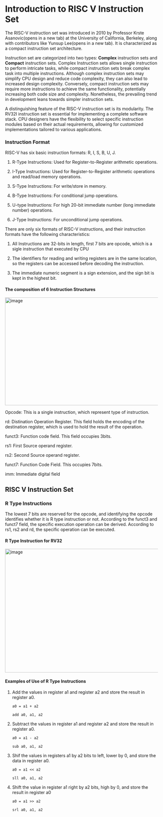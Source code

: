 # Introduction to RISC V Instruction Set

The RISC-V instruction set was introduced in 2010 by Professor Krste Asanovic(opens in a new tab) at the University of California, Berkeley, along with contributors like Yunsup Lee(opens in a new tab). It is characterized as a compact 
instruction set architecture.

Instruction set are categorized into two types: **Complex** instruction sets and **Compact** instruction sets. Complex Instruction sets allows single instruction to perform intricate tasks, while compact instruction sets break complex
task into multiple instructions.  Although complex instruction sets may simplify CPU design and reduce code complexity, they can also lead to increased design complexity. Conversely, compact instruction sets may require more instructions to achieve the same functionality, potentially increasing both code size and complexity. Nonetheless, the prevailing trend in development leans towards simpler instruction sets.

A distinguishing feature of the RISC-V instruction set is its modularity. The RV32I instruction set is essential for implementing a complete software stack. CPU designers have the flexibility to select specific instruction modules based on their actual requirements, allowing for customized implementations tailored to various applications.

### Instruction Format

RISC-V has six basic instruction formats: R, I, S, B, U, J.

1) R-Type Instructions: Used for Register-to-Register arithmetic operations.

2) I-Type Instructions: Used for Register-to-Register arithmetic operations and read/load memory operations.

3) S-Type Instructions: For write/store in memory.

4) B-Type Instructions: For conditional jump operations.

5) U-type Instructions: For high 20-bit immediate number (long immediate number) operations.

6) J-Type Instructions: For unconditional jump operations.

There are only six formats of RISC-V instructions, and their instruction formats have the following characteristics:

1) All Instructions are 32-bits in length, first 7 bits are opcode, which is a sigle instruction that executed by CPU

2) The identifiers for reading and writing registers are in the same location, so the registers can be accessed before decoding the instruction.
  
3) The immediate numeric segment is a sign extension, and the sign bit is kept in the highest bit.

#### The composition of 6 Instruction Structures
<img width="970" height="354" alt="image" src="https://github.com/user-attachments/assets/5f201005-9561-4a6f-a8b4-3738529a9625" />

Opcode: This is a single instruction, which represent type of instruction.

rd: Distination Operation Register. This field holds the encoding of the destination register, which is used to hold the result of the operation.

funct3: Function code field. This field occupies 3bits.

rs1: First Source operand register.

rs2: Second Source operand register.

funct7: Function Code Field. This occupies 7bits.

imm: Immediate digital field

## RISC V Instruction Set

### R Type Instructions

The lowest 7 bits are reserved for the opcode, and identifying the opcode identifies whether it is R type instruction or not. According to the funct3 and funct7 field, the specific execution operation can be derived. According to rs1, rs2 and rd, the specific operation can be executed.

#### R Type Instruction for RV32
<img width="1034" height="406" alt="image" src="https://github.com/user-attachments/assets/852c9e03-ace0-4aea-8787-e68b47ed2fdd" />

#### Examples of Use of R Type Instructions

1) Add the values in register a1 and register a2 and store the result in register a0.
   ```
   a0 = a1 + a2
   ```
   ```
   add a0, a1, a2
   ```
2) Subtract the values in register a1 and register a2 and store the result in register a0.
   ```
   a0 = a1 - a2
   ```
   ```
   sub a0, a1, a2
   ```
3) Shif the values in registers a1 by a2 bits to left, lower by 0, and store the data in register a0.
   ```
   a0 = a1 << a2
   ```
   ```
   sll a0, a1, a2
   ```
4) Shift the value in register a1 right by a2 bits, high by 0, and store the result in register a0
   ```
   a0 = a1 >> a2
   ```
   ```
   srl a0, a1, a2
   ```


